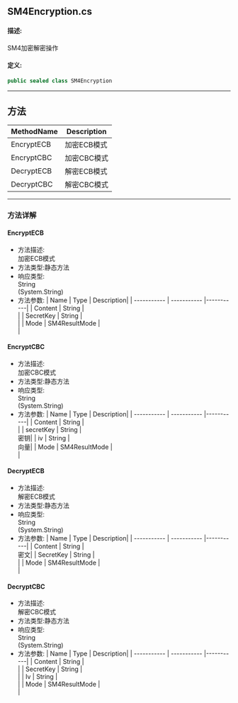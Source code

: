 ## SM4Encryption.cs 


#### 描述:


SM4加密解密操作


#### 定义: 
``` csharp
public sealed class SM4Encryption
```
---
## 方法 
| MethodName      | Description | 
| ----------- | ----------- |
| EncryptECB | 加密ECB模式 |
| EncryptCBC | 加密CBC模式 |
| DecryptECB | 解密ECB模式 |
| DecryptCBC | 解密CBC模式 |
---
### 方法详解 
####  EncryptECB
* 方法描述:<br> 加密ECB模式
* 方法类型:静态方法
* 响应类型:<br> String <br> (System.String)
* 方法参数:
| Name      | Type | Description|
| ----------- | ----------- |-----------|
| Content | String |<br> |
| SecretKey | String |<br> |
| Mode | SM4ResultMode |<br> |
####  EncryptCBC
* 方法描述:<br> 加密CBC模式
* 方法类型:静态方法
* 响应类型:<br> String <br> (System.String)
* 方法参数:
| Name      | Type | Description|
| ----------- | ----------- |-----------|
| Content | String |<br> |
| secretKey | String |<br> 密钥|
| iv | String |<br> 向量|
| Mode | SM4ResultMode |<br> |
####  DecryptECB
* 方法描述:<br> 解密ECB模式
* 方法类型:静态方法
* 响应类型:<br> String <br> (System.String)
* 方法参数:
| Name      | Type | Description|
| ----------- | ----------- |-----------|
| Content | String |<br> 密文|
| SecretKey | String |<br> |
| Mode | SM4ResultMode |<br> |
####  DecryptCBC
* 方法描述:<br> 解密CBC模式
* 方法类型:静态方法
* 响应类型:<br> String <br> (System.String)
* 方法参数:
| Name      | Type | Description|
| ----------- | ----------- |-----------|
| Content | String |<br> |
| SecretKey | String |<br> |
| Iv | String |<br> |
| Mode | SM4ResultMode |<br> |
